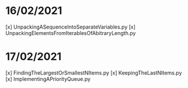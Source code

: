 # 16/02/2021

[x] UnpackingASequenceIntoSeparateVariables.py
[x] UnpackingElementsFromIterablesOfAbitraryLength.py

# 17/02/2021

[x] FindingTheLargestOrSmallestNItems.py
[x] KeepingTheLastNItems.py
[x] ImplementingAPriorityQueue.py
